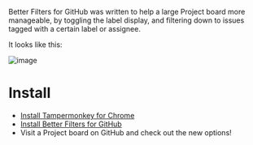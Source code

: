 Better Filters for GitHub was written to help a large Project board more manageable, by toggling the label display, and filtering down to issues tagged with a certain label or assignee.

It looks like this:

![image](https://cloud.githubusercontent.com/assets/6118532/25290136/736d3018-2681-11e7-88f4-cc4e21b8ab24.png)

# Install
- [Install Tampermonkey for Chrome](https://chrome.google.com/webstore/detail/tampermonkey/dhdgffkkebhmkfjojejmpbldmpobfkfo?hl=en)
- [Install Better Filters for GitHub](https://github.com/tableau-mkt/better-filters-for-github/raw/master/bfg.user.js)
- Visit a Project board on GitHub and check out the new options!
